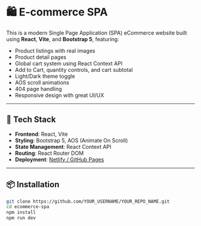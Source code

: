 # 🛍️ E-commerce SPA

This is a modern Single Page Application (SPA) eCommerce website built using **React**, **Vite**, and **Bootstrap 5**, featuring:

- Product listings with real images
- Product detail pages
- Global cart system using React Context API
- Add to Cart, quantity controls, and cart subtotal
- Light/Dark theme toggle
- AOS scroll animations
- 404 page handling
- Responsive design with great UI/UX

---

## 🚀 Tech Stack

- **Frontend**: React, Vite
- **Styling**: Bootstrap 5, AOS (Animate On Scroll)
- **State Management**: React Context API
- **Routing**: React Router DOM
- **Deployment**: [Netlify / GitHub Pages](https://moonlit-faloodeh-d93f54.netlify.app/)

---

## 📦 Installation

```bash
git clone https://github.com/YOUR_USERNAME/YOUR_REPO_NAME.git
cd ecommerce-spa
npm install
npm run dev
